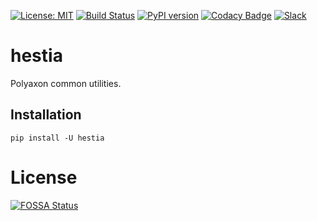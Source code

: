 [![License: MIT](https://img.shields.io/badge/License-MIT-green.svg)](LICENSE)
[![Build Status](https://travis-ci.org/polyaxon/hestia.svg?branch=master)](https://travis-ci.org/polyaxon/hestia)
[![PyPI version](https://badge.fury.io/py/hestia.svg)](https://badge.fury.io/py/hestia)
[![Codacy Badge](https://api.codacy.com/project/badge/Grade/e49f4132c90e496e974d3e9883ee4d8c)](https://www.codacy.com/app/polyaxon/hestia?utm_source=github.com&amp;utm_medium=referral&amp;utm_content=polyaxon/hestia&amp;utm_campaign=Badge_Grade)
[![Slack](https://img.shields.io/badge/chat-on%20slack-aadada.svg?logo=slack&longCache=true)](https://join.slack.com/t/polyaxon/shared_invite/enQtMzQ0ODc2MDg1ODc0LWY2ZTdkMTNmZjBlZmRmNjQxYmYwMTBiMDZiMWJhODI2ZTk0MDU4Mjg5YzA5M2NhYzc5ZjhiMjczMDllYmQ2MDg)

# hestia

Polyaxon common utilities.

## Installation

```
pip install -U hestia
```

# License

[![FOSSA Status](https://app.fossa.io/api/projects/git%2Bgithub.com%2Fpolyaxon%2Frhea.svg?type=large)](https://app.fossa.io/projects/git%2Bgithub.com%2Fpolyaxon%2Frhea?ref=badge_large)

